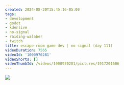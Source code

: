 ```yaml
---
created: 2024-08-20T15:45:16-05:00
tags:
- development
- godot
- kdenlive
- no-signal
- raiding-walaber
- twitch
title: escape room game dev | no signal (day 111)
videoDuration: 7565
videoId: '1000970281'
videoShorts: []
videoThumbId: /videos/1000970281/pictures/1917201606
---
```


![](20240820204516.jpg)
